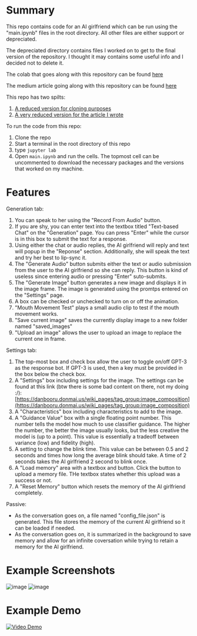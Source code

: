 # Summary
This repo contains code for an AI girlfriend which can be run using the "main.ipynb" files in the root directory.
All other files are either support or depreciated.

The depreciated directory contains files I worked on to get to the final version of the repository.
I thought it may contains some useful info and I decided not to delete it.

The colab that goes along with this repository can be found [here](https://colab.research.google.com/drive/1Nl5ioIkJdrsE-IoMUNPMsDt-wMi18JLN?usp=sharing)

The medium article going along with this repository can be found [here](https://gmongaras.medium.com/coding-a-virtual-ai-girlfriend-f951e648aa46)

This repo has two spilts:
1. [A reduced version for cloning purposes](https://github.com/gmongaras/AI_Girlfriend_Reduced)
2. [A very reduced version for the article I wrote](https://github.com/gmongaras/AI_Girlfriend_Medium)


To run the code from this repo:
1. Clone the repo
2. Start a terminal in the root directory of this repo
3. type `jupyter lab`
4. Open `main.ipynb` and run the cells. The topmost cell can be uncommented to download the necessary packages and the versions that worked on my machine.


# Features
Generation tab:
1. You can speak to her using the "Record From Audio" button.
2. If you are shy, you can enter text into the textbox titled "Text-based Chat" on the "Generation" page. You can press "Enter" while the cursor is in this box to submit the text for a response.
3. Using either the chat or audio replies, the AI girlfriend will reply and text will popup in the "Reponse" section. Additionally, she will speak the text and try her best to lip-sync it.
4. The "Generate Audio" button submits either the text or audio submission from the user to the AI girlfriend so she can reply. This button is kind of useless since entering audio or pressing "Enter" suto-submits.
5. The "Generate Image" button generates a new image and displays it in the image frame. The image is generated using the promtps entered on the "Settings" page.
6. A box can be checked or unchecked to turn on or off the animation.
7. "Mouth Movement Test" plays a small audio clip to test if the mouth movement works.
8. "Save current image" saves the currently display image to a new folder named "saved_images"
9. "Upload an image" allows the user to upload an image to replace the current one in frame.

Settings tab:
1. The top-most box and check box allow the user to toggle on/off GPT-3 as the response bot. If GPT-3 is used, then a key must be provided in the box below the check box.
2. A "Settings" box including settings for the image. The settings can be found at this link (btw there is some bad content on there, not my doing :/): [https://danbooru.donmai.us/wiki_pages/tag_group:image_composition](https://danbooru.donmai.us/wiki_pages/tag_group:image_composition)
3. A "Characteristics" box including characteristics to add to the image.
4. A "Guidance Value" box with a single floating point number. This number tells the model how much to use classifier guidance. The higher the number, the better the image usually looks, but the less creative the model is (up to a point). This value is essentially a tradeoff between variance (low) and fidelity (high).
5. A setting to change the blink time. This value can be between 0.5 and 2 seconds and times how long the average blink should take. A time of 2 seconds takes the AI girlfriend 2 second to blink once.
6. A "Load memory" area with a textbox and button. Click the button to upload a memory file. THe textbox states whether this upload was a success or not.
7. A "Reset Memory" button which resets the memory of the AI girlfriend completely.

Passive:
- As the conversation goes on, a file named "config_file.json" is generated. This file stores the memory of the current AI girlfriend so it can be loaded if needed.
- As the conversation goes on, it is summarized in the background to save memory and allow for an infinite coversation while trying to retain a memory for the AI girlfriend.


# Example Screenshots
![image](https://user-images.githubusercontent.com/43501738/216734158-afe1769a-ffaf-481d-8c5d-97a24d7e85c3.png)
![image](https://user-images.githubusercontent.com/43501738/216734173-0a1cef86-6463-4690-bb5b-c72dd4a52b01.png)


# Example Demo
[![Video Demo](https://img.youtube.com/vi/PxsyIjzlcCM/0.jpg)](https://www.youtube.com/watch?v=PxsyIjzlcCM)
